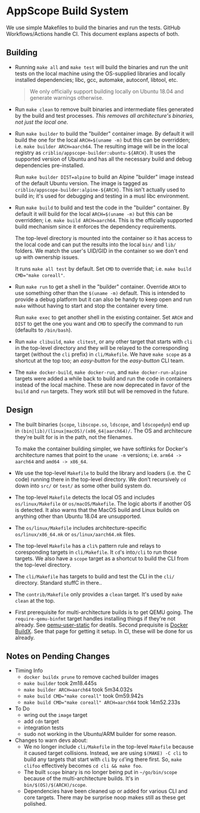 # AppScope Build System

We use simple Makefiles to build the binaries and run the tests. GitHub Workflows/Actions handle CI. This document explans aspects of both.

## Building

* Running `make all` and `make test` will build the binaries and run the unit tests on the local machine using the OS-supplied libraries and locally installed dependencies; libc, gcc, automake, autoconf, libtool, etc.

  > We only officially support building locally on Ubuntu 18.04 and generate warnings otherwise.

* Run `make clean` to remove built binaries and intermediate files generated by the build and test processes. _This removes all architecture's binaries, not just the local one._

* Run `make builder` to build the "builder" container image. By default it will build the one for the local `ARCH=$(uname -m)` but this can be overridden; i.e. `make builder ARCH=aarch64`. The resulting image will be in the local registry as `criblio/appscope-builder:ubuntu-${ARCH}`. It uses the supported version of Ubuntu and has all the necessary build and debug dependencies pre-installed.

  Run `make builder DIST=alpine` to build an Alpine "builder" image instead of the default Ubuntu version. The image is tagged as `criblio/appscope-builder:alpine-${ARCH}`. This isn't actually used to build in; it's used for debugging and testing in a musl libc environment.

* Run `make build` to build and test the code in the "builder" container. By default it will build for the local `ARCH=$(uname -m)` but this can be overridden; i.e. `make build ARCH=aarch64`. This is the officially supported build mechanism since it enforces the dependency requirements.

  The top-level directory is mounted into the container so it has access to the local code and can put the results into the local `bin/` and `lib/` folders. We match the user's UID/GID in the container so we don't end up with ownership issues.

  It runs `make all test` by default. Set `CMD` to override that; i.e. `make build CMD="make coreall"`.

* Run `make run` to get a shell in the "builder" container. Override `ARCH` to use something other than the `$(uname -m)` default. This is intended to provide a debug platform but it can also be handy to keep open and run `make` without having to start and stop the container every time.

  Run `make exec` to get another shell in the existing container. Set `ARCH` and `DIST` to get the one you want and `CMD` to specify the command to run (defaults to `/bin/bash`).

* Run `make clibuild`, `make clitest`, or any other target that starts with `cli` in the top-level directory and they will be relayed to the corresponding target (without the `cli` prefix) in `cli/Makefile`. We have `make scope` as a shortcut at the top too; an _easy-button_ for the _easy-button_ CLI team.

* The `make docker-build`, `make docker-run`, and `make docker-run-alpine` targets were added a while back to build and run the code in containers instead of the local machine. These are now deprecated in favor of the `build` and `run` targets. They work still but will be removed in the future.

## Design

* The built binaries (`scope`, `libscope.so`, `ldscope`, and `ldscopedyn`) end up in `(bin|lib)/(linux|macOS)/(x86_64|aarch64)/`. The OS and architecure they're built for is in the path, not the filenames.
  
  To make the container building simpler, we have softlinks for Docker's architecture names that point to the `uname -m` versions; i.e. `arm64 -> aarch64` and `amd64 -> x86_64`.

* We use the top-level `Makefile` to build the library and loaders (i.e. the C code) running there in the top-level directory. We don't recursively `cd` down into `src/` or `test/` as some other build system do.

* The top-level `Makefile` detects the local OS and includes `os/linux/Makefile` or `os/macOS/Makefile`. The logic aborts if another OS is detected. It also warns that the MacOS build and Linux builds on anything other than Ubuntu 18.04 are unsupported.

* The `os/linux/Makefile` includes architecture-specific `os/linux/x86_64.mk` or `os/linux/aarch64.mk` files.

* The top-level `Makefile` has a `cli%` pattern rule and relays to coresponding targets in `cli/Makefile`. It `cd`'s into`/cli` to run those targets. We also have a `scope` target as a shortcut to build the CLI from the top-level directory.

* The `cli/Makefile` has targets to build and test the CLI in the `cli/` directory. Standard stuffC in there..

* The `contrib/Makefile` only provides a `clean` target. It's used by `make clean` at the top.

* First prerequisite for multi-architecture builds is to get QEMU going. The `require-qemu-binfmt` target handles installing things if they're not already. See [qemu-user-static] for deatils. Second prequisite is [Docker BuildX]. See that page for getting it setup. In CI, these will be done for us already.

## Notes on Pending Changes

* Timing Info
  * `docker buildx prune` to remove cached builder images
  * `make builder` took 2m18.445s
  * `make builder ARCH=aarch64` took 5m34.032s
  * `make build CMD="make coreall"` took 0m59.942s
  * `make build CMD="make coreall" ARCH=aarch64` took 14m52.233s
* To Do
  * wring out the `image` target
  * add `cdn` target
  * integration tests
  * sudo not working in the Ubuntu/ARM builder for some reason.
* Changes to warn devs about:
  * We no longer include `cli/Makefile` in the top-level `Makefile` because it caused target collisions. Instead, we are using `$(MAKE) -C cli` to build any targets that start with `cli` by `cd`'ing there first. So, `make clifoo` effectively becomes `cd cli && make foo`.
  * The built `scope` binary is no longer being put in `~/go/bin/scope` because of the multi-architecture builds. It's in `bin/$(OS)/$(ARCH)/scope`.
  * Dependencies have been cleaned up or added for various CLI and core targets. There may be surprise noop makes still as these get polished.

[qemu-user-static]: https://github.com/multiarch/qemu-user-static
[Docker BuildX]: https://docs.docker.com/buildx/working-with-buildx/
